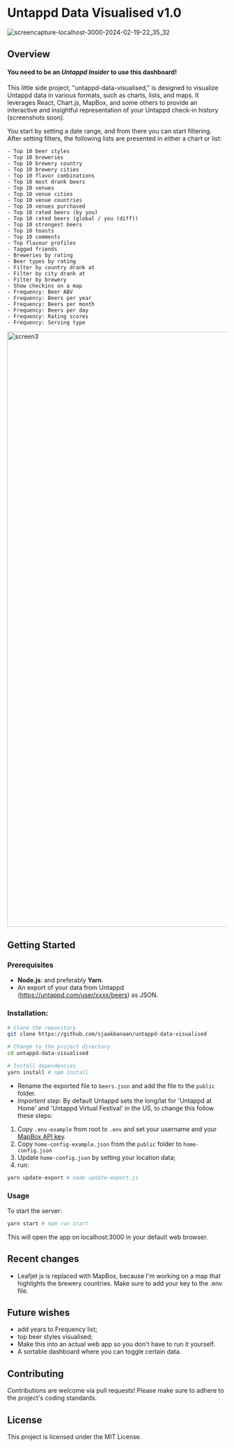 # Untappd Data Visualised v1.0

![screencapture-localhost-3000-2024-02-19-22_35_32](https://github.com/sjaakbanaan/untappd-data-visualised/assets/2773301/7a9d881f-788f-49b7-b9eb-d976409a81e4)


## Overview
#### You need to be an _Untappd Insider_ to use this dashboard!

This little side project, "untappd-data-visualised," is designed to visualize Untappd data in various formats, such as charts, lists, and maps. It leverages React, Chart.js, MapBox, and some others to provide an interactive and insightful representation of your Untappd check-in history (screenshots soon).

You start by setting a date range, and from there you can start filtering. After setting filters, the following lists are presented in either a chart or list:
```
- Top 10 beer styles
- Top 10 breweries
- Top 10 brewery country
- Top 10 brewery cities
- Top 10 flavor combinations
- Top 10 most drank beers
- Top 10 venues
- Top 10 venue cities
- Top 10 venue countries
- Top 10 venues purchased
- Top 10 rated beers (by you)
- Top 10 rated beers (global / you (diff))
- Top 10 strongest beers
- Top 10 toasts
- Top 10 comments
- Top flavour profiles
- Tagged friends
- Breweries by rating
- Beer types by rating
- Filter by country drank at
- Filter by city drank at
- Filter by brewery
- Show checkins on a map
- Frequency: Beer ABV
- Frequency: Beers per year
- Frequency: Beers per month
- Frequency: Beers per day
- Frequency: Rating scores
- Frequency: Serving type
```

<img width="1362" alt="screen3" src="https://github.com/sjaakbanaan/untappd-data-visualised/assets/2773301/1b342d5d-cb33-4512-a69e-08bb0575bd6a">


## Getting Started

### Prerequisites

- **Node.js**: and preferably **Yarn**.
- An export of your data from Untappd (https://untappd.com/user/xxxx/beers) as JSON.

### Installation:

```bash
# Clone the repository
git clone https://github.com/sjaakbanaan/untappd-data-visualised

# Change to the project directory
cd untappd-data-visualised

# Install dependencies
yarn install # npm install
```

- Rename the exported file to `beers.json` and add the file to the `public` folder.
- _Importent step:_ By default Untappd sets the long/lat for 'Untappd at Home' and 'Untappd Virtual Festival' in the US, to change this follow these steps:
1. Copy `.env-example` from root to `.env` and set your username and your [MapBox API key](https://account.mapbox.com/).
2. Copy `home-config-example.json` from the `public` folder to `home-config.json` 
3. Update `home-config.json` by setting your location data;
4. run: 
```bash
yarn update-export # node update-export.js
```

### Usage

To start the server:

```bash
yarn start # npm run start
```

This will open the app on localhost:3000 in your default web browser.

## Recent changes

- Leafjet js is replaced with MapBox, because I'm working on a map that highlights the brewery countries. Make sure to add your key to the .env file.

## Future wishes

- add years to Frequency list;
- top beer styles visualised;
- Make this into an actual web app so you don't have to run it yourself.
- A sortable dashboard where you can toggle certain data.

## Contributing

Contributions are welcome via pull requests! Please make sure to adhere to the project's coding standards.

## License

This project is licensed under the MIT License.
